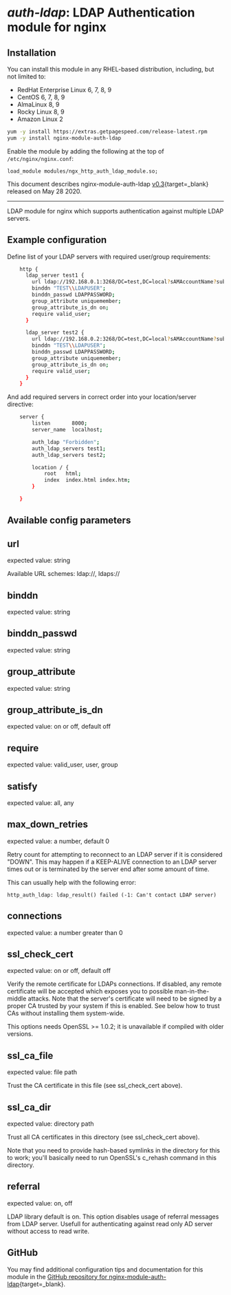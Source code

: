 # *auth-ldap*: LDAP Authentication module for nginx


## Installation

You can install this module in any RHEL-based distribution, including, but not limited to:

* RedHat Enterprise Linux 6, 7, 8, 9
* CentOS 6, 7, 8, 9
* AlmaLinux 8, 9
* Rocky Linux 8, 9
* Amazon Linux 2

```bash
yum -y install https://extras.getpagespeed.com/release-latest.rpm
yum -y install nginx-module-auth-ldap
```

Enable the module by adding the following at the top of `/etc/nginx/nginx.conf`:

```nginx
load_module modules/ngx_http_auth_ldap_module.so;
```


This document describes nginx-module-auth-ldap [v0.3](https://github.com/dvershinin/nginx-auth-ldap/releases/tag/v0.3){target=_blank} 
released on May 28 2020.

<hr />
LDAP module for nginx which supports authentication against multiple LDAP servers.

## Example configuration
Define list of your LDAP servers with required user/group requirements:

```bash
    http {
      ldap_server test1 {
        url ldap://192.168.0.1:3268/DC=test,DC=local?sAMAccountName?sub?(objectClass=person);
        binddn "TEST\\LDAPUSER";
        binddn_passwd LDAPPASSWORD;
        group_attribute uniquemember;
        group_attribute_is_dn on;
        require valid_user;
      }

      ldap_server test2 {
        url ldap://192.168.0.2:3268/DC=test,DC=local?sAMAccountName?sub?(objectClass=person);
        binddn "TEST\\LDAPUSER";
        binddn_passwd LDAPPASSWORD;
        group_attribute uniquemember;
        group_attribute_is_dn on;
        require valid_user;
      }
    }
```

And add required servers in correct order into your location/server directive:
```bash
    server {
        listen       8000;
        server_name  localhost;

        auth_ldap "Forbidden";
        auth_ldap_servers test1;
		auth_ldap_servers test2;

        location / {
            root   html;
            index  index.html index.htm;
        }

    }
```

## Available config parameters

## url
expected value: string

Available URL schemes: ldap://, ldaps://

## binddn
expected value: string

## binddn_passwd
expected value: string

## group_attribute
expected value: string

## group_attribute_is_dn
expected value: on or off, default off

## require
expected value: valid_user, user, group

## satisfy
expected value: all, any

## max_down_retries
expected value: a number, default 0

Retry count for attempting to reconnect to an LDAP server if it is considered
"DOWN".  This may happen if a KEEP-ALIVE connection to an LDAP server times 
out or is terminated by the server end after some amount of time.  

This can usually help with the following error:

```
http_auth_ldap: ldap_result() failed (-1: Can't contact LDAP server)
```

## connections
expected value: a number greater than 0

## ssl_check_cert
expected value: on or off, default off

Verify the remote certificate for LDAPs connections. If disabled, any remote certificate will be
accepted which exposes you to possible man-in-the-middle attacks. Note that the server's
certificate will need to be signed by a proper CA trusted by your system if this is enabled.
See below how to trust CAs without installing them system-wide.

This options needs OpenSSL >= 1.0.2; it is unavailable if compiled with older versions.

## ssl_ca_file
expected value: file path

Trust the CA certificate in this file (see ssl_check_cert above).

## ssl_ca_dir
expected value: directory path

Trust all CA certificates in this directory (see ssl_check_cert above).

Note that you need to provide hash-based symlinks in the directory for this to work;
you'll basically need to run OpenSSL's c_rehash command in this directory.

## referral
expected value: on, off

LDAP library default is on. This option disables usage of referral messages from
LDAP server. Usefull for authenticating against read only AD server without access
to read write.

## GitHub

You may find additional configuration tips and documentation for this module in the [GitHub 
repository for 
nginx-module-auth-ldap](https://github.com/dvershinin/nginx-auth-ldap){target=_blank}.